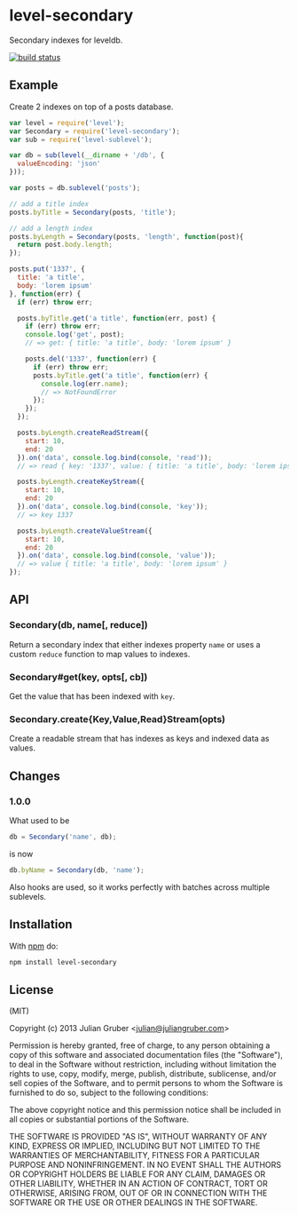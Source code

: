 
# level-secondary

Secondary indexes for leveldb.

[![build status](https://secure.travis-ci.org/juliangruber/level-secondary.png)](http://travis-ci.org/juliangruber/level-secondary)

## Example

Create 2 indexes on top of a posts database.

```js
var level = require('level');
var Secondary = require('level-secondary');
var sub = require('level-sublevel');

var db = sub(level(__dirname + '/db', {
  valueEncoding: 'json'
}));

var posts = db.sublevel('posts');

// add a title index
posts.byTitle = Secondary(posts, 'title');

// add a length index
posts.byLength = Secondary(posts, 'length', function(post){
  return post.body.length;
});

posts.put('1337', {
  title: 'a title',
  body: 'lorem ipsum'
}, function(err) {
  if (err) throw err;

  posts.byTitle.get('a title', function(err, post) {
    if (err) throw err;
    console.log('get', post);
    // => get: { title: 'a title', body: 'lorem ipsum' }

    posts.del('1337', function(err) {
      if (err) throw err;
      posts.byTitle.get('a title', function(err) {
        console.log(err.name);
        // => NotFoundError
      });
    });
  });

  posts.byLength.createReadStream({
    start: 10,
    end: 20
  }).on('data', console.log.bind(console, 'read'));
  // => read { key: '1337', value: { title: 'a title', body: 'lorem ipsum' } }

  posts.byLength.createKeyStream({
    start: 10,
    end: 20
  }).on('data', console.log.bind(console, 'key'));
  // => key 1337

  posts.byLength.createValueStream({
    start: 10,
    end: 20
  }).on('data', console.log.bind(console, 'value'));
  // => value { title: 'a title', body: 'lorem ipsum' }
});
```

## API

### Secondary(db, name[, reduce])

Return a secondary index that either indexes property `name` or uses a custom
`reduce` function to map values to indexes.

### Secondary#get(key, opts[, cb])

Get the value that has been indexed with `key`.

### Secondary.create{Key,Value,Read}Stream(opts)

Create a readable stream that has indexes as keys and indexed data as values.

## Changes

### 1.0.0

What used to be

```js
db = Secondary('name', db);
```

is now

```js
db.byName = Secondary(db, 'name');
```

Also hooks are used, so it works perfectly with batches across multiple
sublevels.

## Installation

With [npm](https://npmjs.org) do:

```bash
npm install level-secondary
```

## License

(MIT)

Copyright (c) 2013 Julian Gruber &lt;julian@juliangruber.com&gt;

Permission is hereby granted, free of charge, to any person obtaining a copy of
this software and associated documentation files (the "Software"), to deal in
the Software without restriction, including without limitation the rights to
use, copy, modify, merge, publish, distribute, sublicense, and/or sell copies
of the Software, and to permit persons to whom the Software is furnished to do
so, subject to the following conditions:

The above copyright notice and this permission notice shall be included in all
copies or substantial portions of the Software.

THE SOFTWARE IS PROVIDED "AS IS", WITHOUT WARRANTY OF ANY KIND, EXPRESS OR
IMPLIED, INCLUDING BUT NOT LIMITED TO THE WARRANTIES OF MERCHANTABILITY,
FITNESS FOR A PARTICULAR PURPOSE AND NONINFRINGEMENT. IN NO EVENT SHALL THE
AUTHORS OR COPYRIGHT HOLDERS BE LIABLE FOR ANY CLAIM, DAMAGES OR OTHER
LIABILITY, WHETHER IN AN ACTION OF CONTRACT, TORT OR OTHERWISE, ARISING FROM,
OUT OF OR IN CONNECTION WITH THE SOFTWARE OR THE USE OR OTHER DEALINGS IN THE
SOFTWARE.
